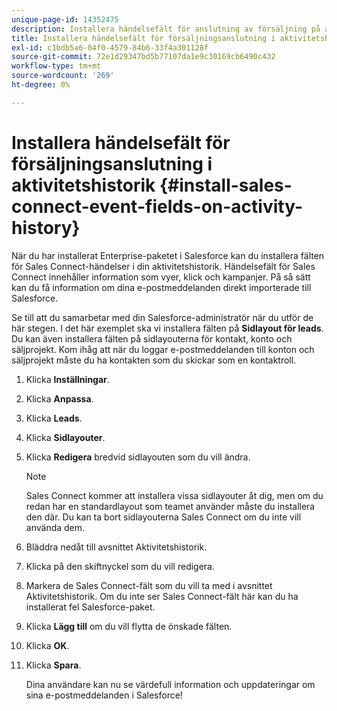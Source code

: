 ```yaml
---
unique-page-id: 14352475
description: Installera händelsefält för anslutning av försäljning på aktivitetshistorik - Marketo Docs - produktdokumentation
title: Installera händelsefält för försäljningsanslutning i aktivitetshistorik
exl-id: c1bdb5a6-04f0-4579-84b6-33f4a301128f
source-git-commit: 72e1d29347bd5b77107da1e9c30169cb6490c432
workflow-type: tm+mt
source-wordcount: '269'
ht-degree: 0%

---
```


# Installera händelsefält för försäljningsanslutning i aktivitetshistorik {#install-sales-connect-event-fields-on-activity-history}

När du har installerat Enterprise-paketet i Salesforce kan du installera fälten för Sales Connect-händelser i din aktivitetshistorik. Händelsefält för Sales Connect innehåller information som vyer, klick och kampanjer. På så sätt kan du få information om dina e-postmeddelanden direkt importerade till Salesforce.

Se till att du samarbetar med din Salesforce-administratör när du utför de här stegen. I det här exemplet ska vi installera fälten på **Sidlayout för leads**. Du kan även installera fälten på sidlayouterna för kontakt, konto och säljprojekt. Kom ihåg att när du loggar e-postmeddelanden till konton och säljprojekt måste du ha kontakten som du skickar som en kontaktroll.

1. Klicka **Inställningar**.
1. Klicka **Anpassa**.
1. Klicka **Leads**.
1. Klicka **Sidlayouter**.
1. Klicka **Redigera** bredvid sidlayouten som du vill ändra.

   >[!NOTE]
   >
   >Sales Connect kommer att installera vissa sidlayouter åt dig, men om du redan har en standardlayout som teamet använder måste du installera den där. Du kan ta bort sidlayouterna Sales Connect om du inte vill använda dem.

1. Bläddra nedåt till avsnittet Aktivitetshistorik.
1. Klicka på den skiftnyckel som du vill redigera.
1. Markera de Sales Connect-fält som du vill ta med i avsnittet Aktivitetshistorik. Om du inte ser Sales Connect-fält här kan du ha installerat fel Salesforce-paket.
1. Klicka **Lägg till** om du vill flytta de önskade fälten.
1. Klicka **OK**.
1. Klicka **Spara**.

   Dina användare kan nu se värdefull information och uppdateringar om sina e-postmeddelanden i Salesforce!
